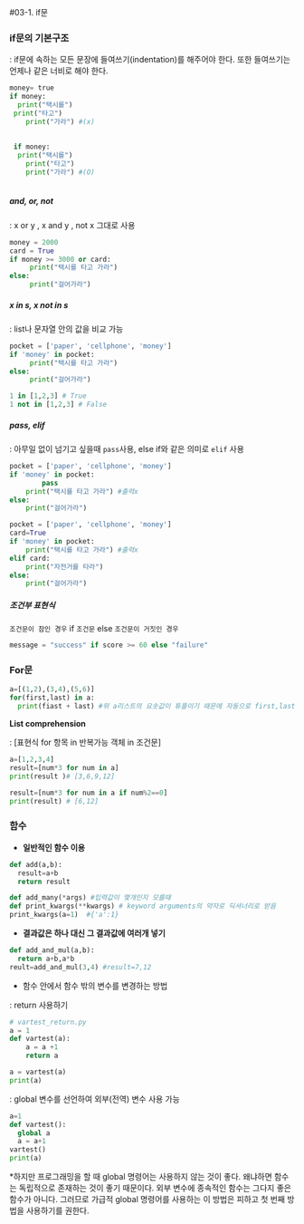 #03-1. if문

### if문의 기본구조

: if문에 속하는 모든 문장에 들여쓰기(indentation)를 해주어야 한다. 또한 들여쓰기는 언제나 같은 너비로 해야 한다.

``` python
money= true
if money:
  print("택시를")
 print("타고")
	print("가라") #(x)
  
  
 if money:
  print("택시를")
 	print("타고")
	print("가라") #(O)
  
```

##### and, or, not

: x or y , x and y , not x 그대로 사용

``` python
money = 2000
card = True
if money >= 3000 or card:
     print("택시를 타고 가라")
else:
     print("걸어가라")
```

##### x in s, x not in s

: list나 문자열 안의 값을 비교 가능

``` python
pocket = ['paper', 'cellphone', 'money']
if 'money' in pocket:
     print("택시를 타고 가라")
else:
     print("걸어가라")

1 in [1,2,3] # True
1 not in [1,2,3] # False
```

##### pass, elif

: 아무일 없이 넘기고 싶을때 `pass`사용, else if와 같은 의미로 `elif` 사용

``` python
pocket = ['paper', 'cellphone', 'money']
if 'money' in pocket:
		pass
    print("택시를 타고 가라") #출력x
else:
    print("걸어가라")
```

``` python
pocket = ['paper', 'cellphone', 'money']
card=True
if 'money' in pocket:
    print("택시를 타고 가라") #출력x
elif card:
  	print("자전거를 타라")
else:
    print("걸어가라")
```



##### 조건부 표현식

`조건문이 참인 경우` if `조건문` else `조건문이 거짓인 경우`

``` python
message = "success" if score >= 60 else "failure"
```

### For문

``` python
a=[(1,2),(3,4),(5,6)]
for(first,last) in a:
  print(fiast + last) #위 a리스트의 요솟값이 튜플이기 때문에 자동으로 first,last에 들어감
```



**List comprehension**

: [표현식 for 항목 in 반복가능 객체 in 조건문]

``` python
a=[1,2,3,4]
result=[num*3 for num in a]
print(result )# [3,6,9,12]

result=[num*3 for num in a if num%2==0]
print(result) # [6,12]
```



### 함수

- **일반적인 함수 이용**

``` python
def add(a,b):
  result=a+b
  return result

def add_many(*args) #입력값이 몇개인지 모를때
def print_kwargs(**kwargs) # keyword arguments의 약자로 딕셔너리로 받음
print_kwargs(a=1)  #{'a':1}


```

- **결과값은 하나 대신 그 결과값에 여러개 넣기**

``` python
def add_and_mul(a,b):
  return a+b,a*b
reult=add_and_mul(3,4) #result=7,12
```

- 함수 안에서 함수 밖의 변수를 변경하는 방법

: return 사용하기

``` python
# vartest_return.py
a = 1 
def vartest(a): 
    a = a +1 
    return a

a = vartest(a) 
print(a)
```



: global 변수를 선언하여 외부(전역) 변수 사용 가능

``` python
a=1
def vartest():
  global a
  a = a+1
vartest()
print(a)
```

*하지만 프로그래밍을 할 때 global 명령어는 사용하지 않는 것이 좋다. 왜냐하면 함수는 독립적으로 존재하는 것이 좋기 때문이다. 외부 변수에 종속적인 함수는 그다지 좋은 함수가 아니다. 그러므로 가급적 global 명령어를 사용하는 이 방법은 피하고 첫 번째 방법을 사용하기를 권한다.
